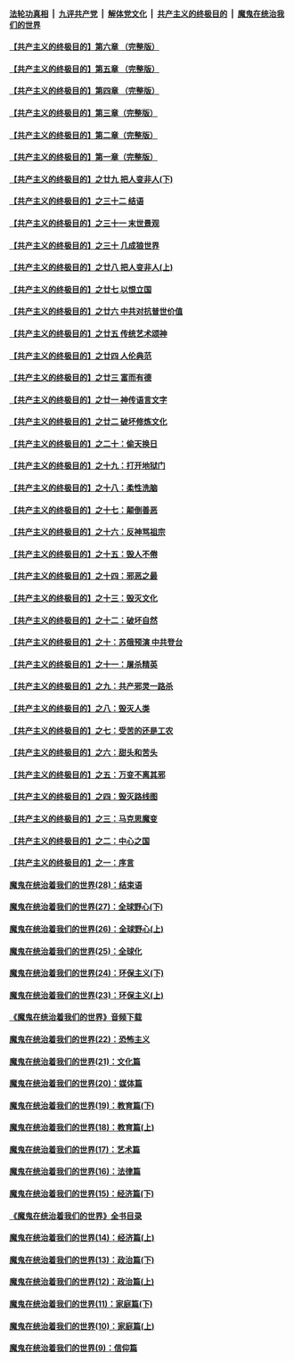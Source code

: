 ####  [法轮功真相](../../../../basic/blob/master/README.md?t=06281602) &nbsp;|&nbsp; [九评共产党](../../../../9ping.md/blob/master/README.md?t=06281602) &nbsp;|&nbsp; [解体党文化](../../../../jtdwh.md/blob/master/README.md?t=06281602)  &nbsp;|&nbsp; [共产主义的终极目的](../../../../gczydzjmd.md/blob/master/README.md?t=06281602) &nbsp;|&nbsp; [魔鬼在统治我们的世界](../../../../mgztzwmdsj.md/blob/master/README.md?t=06281602) 

#### [【共产主义的终极目的】第六章 （完整版）](../pages/nsc422/n11428913.md?t=06281602) 

#### [【共产主义的终极目的】第五章 （完整版）](../pages/nsc422/n11428912.md?t=06281602) 

#### [【共产主义的终极目的】第四章 （完整版）](../pages/nsc422/n11428907.md?t=06281602) 

#### [【共产主义的终极目的】第三章（完整版）](../pages/nsc422/n11428848.md?t=06281602) 

#### [【共产主义的终极目的】第二章（完整版）](../pages/nsc422/n11428831.md?t=06281602) 

#### [【共产主义的终极目的】第一章（完整版）](../pages/nsc422/n11417651.md?t=06281602) 

#### [【共产主义的终极目的】之廿九 把人变非人(下)](../pages/nsc422/n11344140.md?t=06281602) 

#### [【共产主义的终极目的】之三十二 结语](../pages/nsc422/n11360535.md?t=06281602) 

#### [【共产主义的终极目的】之三十一 末世景观](../pages/nsc422/n11351129.md?t=06281602) 

#### [【共产主义的终极目的】之三十 几成狼世界](../pages/nsc422/n11348280.md?t=06281602) 

#### [【共产主义的终极目的】之廿八 把人变非人(上)](../pages/nsc422/n11340492.md?t=06281602) 

#### [【共产主义的终极目的】之廿七 以恨立国](../pages/nsc422/n11336944.md?t=06281602) 

#### [【共产主义的终极目的】之廿六 中共对抗普世价值](../pages/nsc422/n11324785.md?t=06281602) 

#### [【共产主义的终极目的】之廿五 传统艺术颂神](../pages/nsc422/n11296396.md?t=06281602) 

#### [【共产主义的终极目的】之廿四 人伦典范](../pages/nsc422/n11296397.md?t=06281602) 

#### [【共产主义的终极目的】之廿三 富而有德](../pages/nsc422/n11283598.md?t=06281602) 

#### [【共产主义的终极目的】之廿一 神传语言文字](../pages/nsc422/n11263265.md?t=06281602) 

#### [【共产主义的终极目的】之廿二 破坏修炼文化](../pages/nsc422/n11245728.md?t=06281602) 

#### [【共产主义的终极目的】之二十：偷天换日](../pages/nsc422/n11238846.md?t=06281602) 

#### [【共产主义的终极目的】之十九：打开地狱门](../pages/nsc422/n11206376.md?t=06281602) 

#### [【共产主义的终极目的】之十八：柔性洗脑](../pages/nsc422/n11199994.md?t=06281602) 

#### [【共产主义的终极目的】之十七：颠倒善恶](../pages/nsc422/n11179782.md?t=06281602) 

#### [【共产主义的终极目的】之十六：反神骂祖宗](../pages/nsc422/n11166798.md?t=06281602) 

#### [【共产主义的终极目的】之十五：毁人不倦](../pages/nsc422/n11166792.md?t=06281602) 

#### [【共产主义的终极目的】之十四：邪恶之最](../pages/nsc422/n11150249.md?t=06281602) 

#### [【共产主义的终极目的】之十三：毁灭文化](../pages/nsc422/n11135227.md?t=06281602) 

#### [【共产主义的终极目的】之十二：破坏自然](../pages/nsc422/n11135214.md?t=06281602) 

#### [【共产主义的终极目的】之十：苏俄预演 中共登台](../pages/nsc422/n11118424.md?t=06281602) 

#### [【共产主义的终极目的】之十一：屠杀精英](../pages/nsc422/n11118442.md?t=06281602) 

#### [【共产主义的终极目的】之九：共产邪灵一路杀](../pages/nsc422/n11114139.md?t=06281602) 

#### [【共产主义的终极目的】之八：毁灭人类](../pages/nsc422/n11108503.md?t=06281602) 

#### [【共产主义的终极目的】之七：受苦的还是工农](../pages/nsc422/n11101809.md?t=06281602) 

#### [【共产主义的终极目的】之六：甜头和苦头](../pages/nsc422/n11096971.md?t=06281602) 

#### [【共产主义的终极目的】之五：万变不离其邪](../pages/nsc422/n11091285.md?t=06281602) 

#### [【共产主义的终极目的】之四：毁灭路线图](../pages/nsc422/n11086284.md?t=06281602) 

#### [【共产主义的终极目的】之三：马克思魔变](../pages/nsc422/n11061941.md?t=06281602) 

#### [【共产主义的终极目的】之二：中心之国](../pages/nsc422/n11047728.md?t=06281602) 

#### [【共产主义的终极目的】之一：序言](../pages/nsc422/n11086077.md?t=06281602) 

#### [魔鬼在统治着我们的世界(28)：结束语](../pages/nsc422/n10936246.md?t=06281602) 

#### [魔鬼在统治着我们的世界(27)：全球野心(下)](../pages/nsc422/n10928319.md?t=06281602) 

#### [魔鬼在统治着我们的世界(26)：全球野心(上)](../pages/nsc422/n10900318.md?t=06281602) 

#### [魔鬼在统治着我们的世界(25)：全球化](../pages/nsc422/n10788205.md?t=06281602) 

#### [魔鬼在统治着我们的世界(24)：环保主义(下)](../pages/nsc422/n10695307.md?t=06281602) 

#### [魔鬼在统治着我们的世界(23)：环保主义(上)](../pages/nsc422/n10688613.md?t=06281602) 

#### [《魔鬼在统治着我们的世界》音频下载](../pages/nsc422/n10635553.md?t=06281602) 

#### [魔鬼在统治着我们的世界(22)：恐怖主义](../pages/nsc422/n10614727.md?t=06281602) 

#### [魔鬼在统治着我们的世界(21)：文化篇](../pages/nsc422/n10597706.md?t=06281602) 

#### [魔鬼在统治着我们的世界(20)：媒体篇](../pages/nsc422/n10586579.md?t=06281602) 

#### [魔鬼在统治着我们的世界(19)：教育篇(下)](../pages/nsc422/n10564808.md?t=06281602) 

#### [魔鬼在统治着我们的世界(18)：教育篇(上)](../pages/nsc422/n10526970.md?t=06281602) 

#### [魔鬼在统治着我们的世界(17)：艺术篇](../pages/nsc422/n10499093.md?t=06281602) 

#### [魔鬼在统治着我们的世界(16)：法律篇](../pages/nsc422/n10485969.md?t=06281602) 

#### [魔鬼在统治着我们的世界(15)：经济篇(下)](../pages/nsc422/n10469975.md?t=06281602) 

#### [《魔鬼在统治着我们的世界》全书目录](../pages/nsc422/n10464261.md?t=06281602) 

#### [魔鬼在统治着我们的世界(14)：经济篇(上)](../pages/nsc422/n10457370.md?t=06281602) 

#### [魔鬼在统治着我们的世界(13)：政治篇(下)](../pages/nsc422/n10448270.md?t=06281602) 

#### [魔鬼在统治着我们的世界(12)：政治篇(上)](../pages/nsc422/n10444576.md?t=06281602) 

#### [魔鬼在统治着我们的世界(11)：家庭篇(下)](../pages/nsc422/n10440961.md?t=06281602) 

#### [魔鬼在统治着我们的世界(10)：家庭篇(上)](../pages/nsc422/n10435448.md?t=06281602) 

#### [魔鬼在统治着我们的世界(9)：信仰篇](../pages/nsc422/n10432159.md?t=06281602) 

